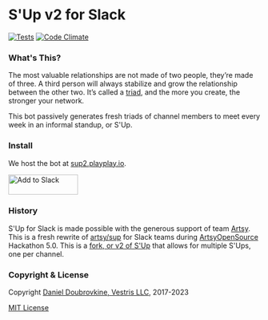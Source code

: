 S'Up v2 for Slack
=================

[![Tests](https://github.com/dblock/slack-sup2/actions/workflows/test.yml/badge.svg)](https://github.com/dblock/slack-sup2/actions/workflows/test.yml)
[![Code Climate](https://codeclimate.com/github/dblock/slack-sup.svg)](https://codeclimate.com/github/dblock/slack-sup)

### What's This?

The most valuable relationships are not made of two people, they’re made of three. A third person will always stabilize and grow the relationship between the other two. It’s called a [triad](http://www.culturesync.net/toolbox/intro-to-triads), and the more you create, the stronger your network.

This bot passively generates fresh triads of channel members to meet every week in an informal standup, or S'Up.

### Install

We host the bot at [sup2.playplay.io](https://sup2.playplay.io).

<a href="http://sup2.playplay.io"><img alt="Add to Slack" height="40" width="139" src="https://platform.slack-edge.com/img/add_to_slack.png" srcset="https://platform.slack-edge.com/img/add_to_slack.png 1x, https://platform.slack-edge.com/img/add_to_slack@2x.png 2x" /></a>

### History

S'Up for Slack is made possible with the generous support of team [Artsy](https://www.artsy.net). This is a fresh rewrite of [artsy/sup](https://github.com/artsy/sup) for Slack teams during [ArtsyOpenSource](http://artsy.github.io) Hackathon 5.0. This is a [fork, or v2 of S'Up](https://github.com/dblock/slack-sup) that allows for multiple S'Ups, one per channel.

### Copyright & License

Copyright [Daniel Doubrovkine, Vestris LLC](https://www.vestris.com), 2017-2023

[MIT License](LICENSE)
